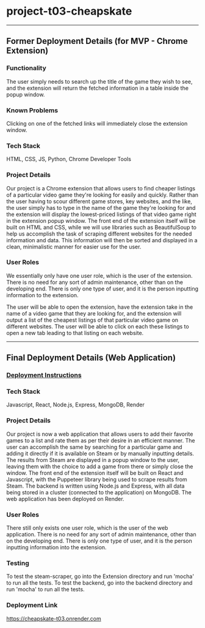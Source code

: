 # project-t03-cheapskate
---

## Former Deployment Details (for MVP - Chrome Extension)

### Functionality
The user simply needs to search up the title of the game they wish to see, and the extension will return the fetched information in a table inside the popup window.

### Known Problems
Clicking on one of the fetched links will immediately close the extension window.

### Tech Stack
HTML, CSS, JS, Python, Chrome Developer Tools

### Project Details
Our project is a Chrome extension that allows users to find cheaper listings of a particular video game they're looking for easily and quickly. Rather than the user having to scour different game stores, key websites, and the like, the user simply has to type in the name of the game they're looking for and the extension will display the lowest-priced listings of that video game right in the extension popup window. The front end of the extension itself will be built on HTML and CSS, while we will use libraries such as BeautifulSoup to help us accomplish the task of scraping different websites for the needed information and data. This information will then be sorted and displayed in a clean, minimalistic manner for easier use for the user.

### User Roles
We essentially only have one user role, which is the user of the extension. There is no need for any sort of admin maintenance, other than on the developing end. There is only one type of user, and it is the person inputting information to the extension.

The user will be able to open the extension, have the extension take in the name of a video game that they are looking for, and the extension will output a list of the cheapest listings of that particular video game on different websites. The user will be able to click on each these listings to open a new tab leading to that listing on each website.

---
## Final Deployment Details (Web Application)

### [Deployment Instructions](./docs/DEPLOY.md)

### Tech Stack
Javascript, React, Node.js, Express, MongoDB, Render

### Project Details
Our project is now a web application that allows users to add their favorite games to a list and rate them as per their desire in an efficient manner. The user can accomplish the same by searching for a particular game and adding it directly if it is available on Steam or by manually inputting details. The results from Steam are displayed in a popup window to the user, leaving them with the choice to add a game from there or simply close the window. The front end of the extension itself will be built on React and Javascript, with the Puppeteer library being used to scrape results from Steam. The backend is written using Node.js and Express, with all data being stored in a cluster (connected to the application) on MongoDB. The web application has been deployed on Render.

### User Roles
There still only exists one user role, which is the user of the web application. There is no need for any sort of admin maintenance, other than on the developing end. There is only one type of user, and it is the person inputting information into the extension.

### Testing
To test the steam-scraper, go into the Extension directory and run 'mocha' to run all the tests.
To test the backend, go into the backend directory and run 'mocha' to run all the tests.

### Deployment Link
https://cheapskate-t03.onrender.com
